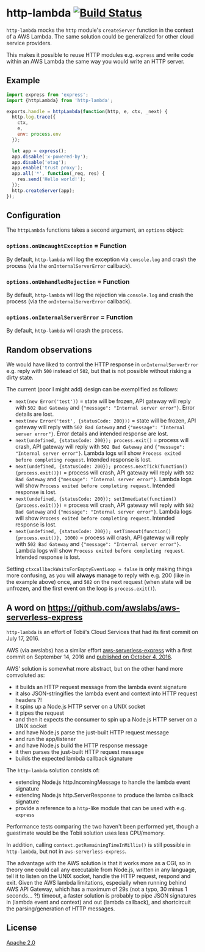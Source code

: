 # http-lambda [![Build Status][2]][1]

`http-lambda` mocks the `http` module's `createServer` function in the
context of a AWS Lambda. The same solution could be generalized for other cloud
service providers.

This makes it possible to reuse HTTP modules e.g. `express` and write code
within an AWS Lambda the same way you would write an HTTP server.


## Example

```javascript
import express from 'express';
import {httpLambda} from 'http-lambda';

exports.handle = httpLambda(function(http, e, ctx, _next) {
  http.log.trace({
    ctx,
    e,
    env: process.env
  });

  let app = express();
  app.disable('x-powered-by');
  app.disable('etag');
  app.enable('trust proxy');
  app.all('*', function(_req, res) {
    res.send('Hello world!');
  });
  http.createServer(app);
});
```


## Configuration

The `httpLambda` functions takes a second argument, an `options` object:

### `options.onUncaughtException` = Function

By default, `http-lambda` will log the exception via `console.log`
and crash the process (via the `onInternalServerError` callback).

### `options.onUnhandledRejection` = Function

By default, `http-lambda` will log the rejection via `console.log`
and crash the process (via the `onInternalServerError` callback).

### `options.onInternalServerError` = Function

By default, `http-lambda` will crash the process.


## Random observations

We would have liked to control the HTTP response in `onInternalServerError` e.g. reply with `500` instead of `502`,
but that is not possible without risking a dirty state.

The current (poor I might add) design can be exemplified as follows:

* `next(new Error('test'))` = state will be frozen,
  API gateway will reply with `502 Bad Gateway` and `{"message": "Internal server error"}`.
  Error details are lost.
* `next(new Error('test', {statusCode: 200}))` = state will be frozen,
  API gateway will reply with `502 Bad Gateway` and `{"message": "Internal server error"}`.
  Error details and intended response are lost.
* `next(undefined, {statusCode: 200}); process.exit()` = process will crash,
  API gateway will reply with `502 Bad Gateway` and `{"message": "Internal server error"}`.
  Lambda logs will show `Process exited before completing request`.
  Intended response is lost.
* `next(undefined, {statusCode: 200}); process.nextTick(function() {process.exit()})` = process will crash,
  API gateway will reply with `502 Bad Gateway` and `{"message": "Internal server error"}`.
  Lambda logs will show `Process exited before completing request`.
  Intended response is lost.
* `next(undefined, {statusCode: 200}); setImmediate(function() {process.exit()})` = process will crash,
  API gateway will reply with `502 Bad Gateway` and `{"message": "Internal server error"}`.
  Lambda logs will show `Process exited before completing request`.
  Intended response is lost.
* `next(undefined, {statusCode: 200}); setTimeout(function() {process.exit()}, 1000)` = process will crash,
  API gateway will reply with `502 Bad Gateway` and `{"message": "Internal server error"}`.
  Lambda logs will show `Process exited before completing request`.
  Intended response is lost.

Setting `ctxcallbackWaitsForEmptyEventLoop = false` is only making things more confusing,
as you will **always** manage to reply with e.g. 200 (like in the example above) once,
and `502` on the next request (when state will be unfrozen, and the first event on the loop is `process.exit()`).


## A word on https://github.com/awslabs/aws-serverless-express

`http-lambda` is an effort of Tobii's Cloud Services that had its first commit
on July 17, 2016.

AWS (via awslabs) has a similar effort
[aws-serverless-express](https://github.com/awslabs/aws-serverless-express)
with a first commit on September 14, 2016 and
[published on October 4, 2016](https://goo.gl/dUXSY8).

AWS' solution is somewhat more abstract, but on the other hand more comvoluted as:
- it builds an HTTP request message from the lambda event signature
- it also JSON-stringifies the lambda event and context into HTTP request headers ?!
- it spins up a Node.js HTTP server on a UNIX socket
- it pipes the request
- and then it expects the consumer to spin up a Node.js HTTP server on a UNIX socket
- and have Node.js parse the just-built HTTP request message
- and run the app/listener
- and have Node.js build the HTTP response message
- it then parses the just-built HTTP request message
- builds the expected lambda callback signature

The `http-lambda` solution consists of:
- extending Node.js http.IncomingMessage to handle the lambda event signature
- extending Node.js http.ServerResponse to produce the lamba callback signature
- provide a reference to a `http`-like module that can be used with e.g. `express`

Performance tests comparing the two haven't been performed yet,
though a guestimate would be the Tobii solution uses less CPU/memory.

In addition, calling `context.getRemainingTimeInMillis()` is still possible
in `http-lambda`, but not in `aws-serverless-express`.

The advantage with the AWS solution is that it works more as a CGI, so in theory
one could call any executable from Node.js, written in any language, tell it to
listen on the UNIX socket, handle the HTTP request, respond and exit.
Given the AWS lambda limitations, especially when running behind AWS API Gateway,
which has a maximum of 29s (not a typo, 30 minus 1 seconds... ?!) timeout,
a faster solution is probably to pipe JSON signatures in (lambda event and context)
and out (lambda callback), and shortcircuit the parsing/generation of HTTP messages.


## License

[Apache 2.0](LICENSE)


  [1]: https://travis-ci.com/tobiipro/http-lambda
  [2]: https://travis-ci.com/tobiipro/http-lambda.svg?branch=master
